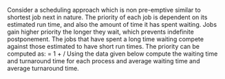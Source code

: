 Consider a scheduling approach which is non pre-emptive similar to shortest job next in nature. The priority of each job is dependent on its estimated run time, and also the amount of time it has spent waiting. Jobs gain higher priority the longer they wait, which prevents indefinite postponement. The jobs that have spent a long time waiting compete against those estimated to have short run times. The priority can be computed as:  = 1 +  /  Using the data given below compute the waiting time and turnaround time for each process and average waiting time and average turnaround time.
